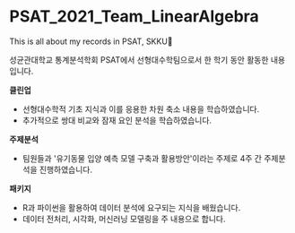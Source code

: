 # PSAT_2021_Team_LinearAlgebra
This is all about my records in PSAT, SKKU🤗

성균관대학교 통계분석학회 PSAT에서 선형대수학팀으로서 한 학기 동안 활동한 내용입니다.

**클린업**
- 선형대수학적 기초 지식과 이를 응용한 차원 축소 내용을 학습하였습니다.
- 추가적으로 쌍대 비교와 잠재 요인 분석을 학습하였습니다.

**주제분석**
- 팀원들과 '유기동물 입양 예측 모델 구축과 활용방안'이라는 주제로 4주 간 주제분석을 진행하였습니다.

**패키지**
- R과 파이썬을 활용하여 데이터 분석에 요구되는 지식을 배웠습니다.
- 데이터 전처리, 시각화, 머신러닝 모델링을 주 내용으로 합니다.
